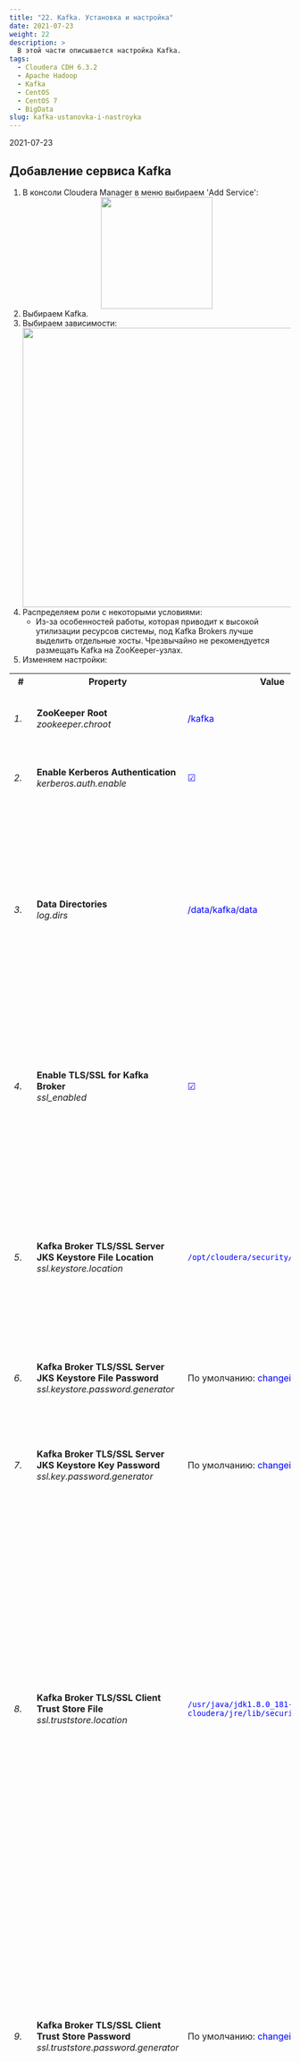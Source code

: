 ```yaml
---
title: "22. Kafka. Установка и настройка"
date: 2021-07-23
weight: 22
description: >
  В этой части описывается настройка Kafka.
tags:
  - Cloudera CDH 6.3.2
  - Apache Hadoop
  - Kafka
  - CentOS
  - CentOS 7
  - BigData
slug: kafka-ustanovka-i-nastroyka
---
```


2021-07-23

## Добавление сервиса Kafka
1. В консоли Cloudera Manager в меню выбираем 'Add Service':
    <center><img src="kafka-1.png" style="width:200px"></center>
2. Выбираем Kafka.
3. Выбираем зависимости:
    <center><img src="kafka-2.png" style="width:500px"></center>
4. Распределяем роли с некоторыми условиями:
    - Из-за особенностей работы, которая приводит к высокой утилизации ресурсов системы, под Kafka Brokers лучше выделить отдельные хосты. Чрезвычайно не рекомендуется размещать Kafka на ZooKeeper-узлах.
5. Изменяем настройки:
<table>
  <tr>
    <th>#</th><th>Property</th><th>Value</th><th>Description</th>
  </tr>
  <tr>
    <td><i>1.</i></td>
    <td><b>ZooKeeper Root</b><br>
    <i>zookeeper.chroot</i>
    </td>
    <td><span style="color: blue">/kafka</span></td>
    <td>The znode in ZooKeeper used as a root for this Kafka cluster.</td>
  </tr>
  <tr>
    <td><i>2.</i></td>
    <td><b>Enable Kerberos Authentication</b><br>
    <i>kerberos.auth.enable</i>
    </td>
    <td><span style="color: blue">☑</span></td>
    <td>Enables Kerberos authentication for this Kafka service.</td>
  </tr>
  <tr>
    <td><i>3.</i></td>
    <td><b>Data Directories</b><br>
    <i>log.dirs</i>
    </td>
    <td><span style="color: blue">/data/kafka/data</span></td>
    <td>A list of one or more directories in which Kafka data is stored. Each new partition created is placed in the directory that currently has the least amount of partitions. Each directory should be on its own separate drive.</td>
  </tr>
  <tr>
    <td><i>4.</i></td>
    <td><b>Enable TLS/SSL for Kafka Broker</b><br>
    <i>ssl_enabled</i>
    </td>
    <td><span style="color: blue">☑</span></td>
    <td>Encrypt communication between clients and Kafka Broker using Transport Layer Security (TLS) (formerly known as Secure Socket Layer (SSL)).</td>
  </tr>
  <tr>
    <td><i>5.</i></td>
    <td><b>Kafka Broker TLS/SSL Server JKS Keystore File Location</b><br>
    <i>ssl.keystore.location</i>
    </td>
    <td><span style="color: blue"><code>/opt/cloudera/security/pki/server.jks</code></span></td>
    <td>The path to the TLS/SSL keystore file containing the server certificate and private key used for TLS/SSL. Used when Kafka Broker is acting as a TLS/SSL server. The keystore must be in JKS format.</td>
  </tr>
  <tr>
    <td><i>6.</i></td>
    <td><b>Kafka Broker TLS/SSL Server JKS Keystore File Password</b><br>
    <i>ssl.keystore.password.generator</i>
    </td>
    <td>По умолчанию: <span style="color: blue">changeit</span>.</td>
    <td>The password for the Kafka Broker JKS keystore file.</td>
  </tr>
  <tr>
    <td><i>7.</i></td>
    <td><b>Kafka Broker TLS/SSL Server JKS Keystore Key Password</b><br>
    <i>ssl.key.password.generator</i>
    </td>
    <td>По умолчанию: <span style="color: blue">changeit</span>.</td>
    <td>The password that protects the private key contained in the JKS keystore used when Kafka Broker is acting as a TLS/SSL server.</td>
  </tr>
  <tr>
    <td><i>8.</i></td>
    <td><b>Kafka Broker TLS/SSL Client Trust Store File</b><br>
    <i>ssl.truststore.location</i>
    </td>
    <td><span style="color: blue"><code>/usr/java/jdk1.8.0_181-cloudera/jre/lib/security/jssecacerts</code></span></td>
    <td>The location on disk of the trust store, in .jks format, used to confirm the authenticity of TLS/SSL servers that Kafka Broker might connect to. This is used when Kafka Broker is the client in a TLS/SSL connection. This trust store must contain the certificate(s) used to sign the service(s) connected to. If this parameter is not provided, the default list of well-known certificate authorities is used instead.</td>
  </tr>
  <tr>
    <td><i>9.</i></td>
    <td><b>Kafka Broker TLS/SSL Client Trust Store Password</b><br>
    <i>ssl.truststore.password.generator</i>
    </td>
    <td>По умолчанию: <span style="color: blue">changeit</span>.</td>
    <td>The password for the Kafka Broker TLS/SSL Certificate Trust Store File. This password is not required to access the trust store; this field can be left blank. This password provides optional integrity checking of the file. The contents of trust stores are certificates, and certificates are public information.</td>
  </tr>
  <tr>
    <td><i>10.</i></td>
    <td><b>Enable TLS/SSL for Kafka MirrorMaker</b><br>
    <i>ssl_enabled</i>
    </td>
    <td><span style="color: blue">☑</span></td>
    <td>Encrypt communication between clients and Kafka MirrorMaker using Transport Layer Security (TLS) (formerly known as Secure Socket Layer (SSL)).</td>
  </tr>
  <tr>
    <td><i>11.</i></td>
    <td><b>Kafka MirrorMaker TLS/SSL Server JKS Keystore File Location</b><br>
    <i>ssl.keystore.location</i>
    </td>
    <td><span style="color: blue"><code>/opt/cloudera/security/pki/server.jks</code></span></td>
    <td>The path to the TLS/SSL keystore file containing the server certificate and private key used for TLS/SSL. Used when Kafka MirrorMaker is acting as a TLS/SSL server. The keystore must be in JKS format.</td>
  </tr>
  <tr>
    <td><i>12.</i></td>
    <td><b>Kafka MirrorMaker TLS/SSL Server JKS Keystore File Password</b><br>
    <i>ssl.keystore.password.generator</i>
    </td>
    <td>По умолчанию: <span style="color: blue">changeit</span>.</td>
    <td>The password for the Kafka MirrorMaker JKS keystore file.</td>
  </tr>
  <tr>
    <td><i>13.</i></td>
    <td><b>Kafka MirrorMaker TLS/SSL Server JKS Keystore Key Password</b><br>
    <i>ssl.key.password.generator</i>
    </td>
    <td>По умолчанию: <span style="color: blue">changeit</span>.</td>
    <td>The password that protects the private key contained in the JKS keystore used when Kafka MirrorMaker is acting as a TLS/SSL server.</td>
  </tr>
  <tr>
    <td><i>14.</i></td>
    <td><b>Kafka MirrorMaker TLS/SSL Client Trust Store File</b><br>
    <i>ssl.truststore.location</i>
    </td>
    <td><span style="color: blue"><code>/usr/java/jdk1.8.0_181-cloudera/jre/lib/security/jssecacerts</code></span></td>
    <td>The location on disk of the trust store, in .jks format, used to confirm the authenticity of TLS/SSL servers that Kafka MirrorMaker might connect to. This is used when Kafka MirrorMaker is the client in a TLS/SSL connection. This trust store must contain the certificate(s) used to sign the service(s) connected to. If this parameter is not provided, the default list of well-known certificate authorities is used instead.</td>
  </tr>
  <tr>
    <td><i>15.</i></td>
    <td><b>Kafka MirrorMaker TLS/SSL Client Trust Store Password</b><br>
    <i>ssl.truststore.password.generator</i>
    </td>
    <td>По умолчанию: <span style="color: blue">changeit</span>.</td>
    <td>The password for the Kafka MirrorMaker TLS/SSL Certificate Trust Store File. This password is not required to access the trust store; this field can be left blank. This password provides optional integrity checking of the file. The contents of trust stores are certificates, and certificates are public information.</td>
  </tr>
</table>

6. Наблюдаем запуск ролей.
7. Визард успешно закончен.

## 3. Перенастройка размещения log'ов
1. В настройках Kafka, используя категорию 'Logs', изменяем следующие параметры, добавляя '/data' вместо '/var':
<table>
  <tr>
    <th>#</th><th>Property</th><th>Value</th><th>Description</th>
  </tr>
  <tr>
    <td><i>1.</i></td>
    <td><b>Kafka Broker Log Directory</b><br>
    <i>kafka.log4j.dir</i>
    </td>
    <td><span style="color: blue"><code>/data/log/kafka</code></span></td>
    <td>The log directory for log files of the role Kafka Broker.</td>
  </tr>
  <tr>
    <td><i>2.</i></td>
    <td><b>Kafka MirrorMaker Log Directory</b><br>
    <i>kafka_mirrormaker.log4j.dir</i>
    </td>
    <td><span style="color: blue"><code>/data/log/kafka</code></span></td>
    <td>The log directory for log files of the role Kafka MirrorMaker.</td>
  </tr>
</table>

2. Нажимаем **Save Changes**.

## 4. Дополнительные настройки
Так как сервера стоят в отдельном VLAN и перехват трафика маловероятен, то выбираем протокол безопасности без шифрования трафика SASL_PLAINTEXT, так как TLS-шифрование является ресурсоёмкой операцией. При существования риска перехвата трафика необходимо выбрать протокол SASL_SSL.
1. В настройках Kafka следующие параметры приводим к указанному виду:
<table>
  <tr>
    <th>#</th><th>Property</th><th>Value</th><th>Description</th>
  </tr>
  <tr>
    <td><i>1.</i></td>
    <td><b>Sentry Service</b></td>
    <td><span style="color: blue">◉&nbsp;Sentry</span><br>
    ○&nbsp;none</td>
    <td>Name of the Sentry service that this Kafka service instance depends on</td>
  </tr>
  <tr>
    <td><i>2.</i></td>
    <td><b>Enable Kerberos Authentication</b><br>
      <i>kerberos.auth.enable</i>
    </td>
    <td><span style="color: blue">☑</span></td>
    <td>Enables Kerberos authentication for this Kafka service.</td>
  </tr>
  <tr>
    <td><i>3.</i></td>
    <td><b>Enable Sentry Privileges Caching</b><br>
    <i>sentry.kafka.caching.enable</i>
    </td>
    <td><span style="color: blue">☑</span></td>
    <td>Enables Sentry privilege caching. Only applicable if authorization via Sentry is enabled.</td>
  </tr>
  <tr>
    <td><i>4.</i></td>
    <td><b>Enable Authenticated Communication with the JMX Agent</b><br>
    <i>jmx.auth.enabled</i>
    </td>
    <td><span style="color: blue">☑</span></td>
    <td>Enables Authenticated Communication with the JMX Agent.</td>
  </tr>
  <tr>
    <td><i>5.</i></td>
    <td><b>Name of User with read-only access to the JMX Agent</b><br>
    <i>jmx.monitor.user</i>
    </td>
    <td>Default value: <span style="color: blue">monitorRole</span></td>
    <td>Specifies the name of the user that has read-only privileges when using password file-based authentication for JMX access. JMX authentication must be enabled for this setting to take effect.</td>
  </tr>
  <tr>
    <td><i>6.</i></td>
    <td><b>Password of User with read-only Access to the JMX agent</b><br>
    <i>jmx.monitor.user.passwd</i>
  </td>
    <td><span style="color: blue">************</span></td>
    <td>Specifies the password of the user that has read-only privileges when using password file-based authentication for JMX access. JMX authentication must be enabled for this setting to take effect.</td>
  </tr>
  <tr>
    <td><i>7.</i></td>
    <td><b>Name of User with Read-Write Access to the JMX Agent</b><br>
    <i>jmx.control.user</i>
    </td>
    <td>Default value: <span style="color: blue">controlRole</span></td>
    <td>Specifies the name of the user that has read-write privileges when using password file-based authentication for JMX access. JMX authentication must be enabled for this setting to take effect.</td>
  </tr>
  <tr>
    <td><i>8.</i></td>
    <td><b>Password of user with read-write access to the JMX agent</b><br>
    <i>jmx.control.user.passwd</i>
    </td>
    <td><span style="color: blue">************</span></td>
    <td>Specifies the password of the user that has read-write privileges when using password file-based authentication for JMX access. JMX authentication must be enabled for this setting to take effect.</td>
  </tr>
  <tr>
    <td><i>9.</i></td>
    <td><b>Enable TLS/SSL for Kafka JMX</b><br>
    <i>jmx.ssl.enabled</i>
    </td>
    <td><span style="color: blue">☑</span></td>
    <td>Encrypt communication between clients and Kafka JMX using Transport Layer Security (TLS) (formerly known as Secure Socket Layer (SSL)).</td>
  </tr>
  <tr>
    <td><i>10.</i></td>
    <td><b>Enable TLS client authentication for JMX port</b><br>
    <i>jmx.ssl.client.auth.enabled</i>
    </td>
    <td><span style="color: blue">☑</span></td>
    <td>If enabled, a valid client certificate must be presented by the JMX client in order to connect to the JMX port. Ensure that the trusted CA certificates are present in either the Kafka JMX TLS/SSL Server Trust Store file or the global trust store.</td>
  </tr>
  <tr>
    <td><i>11.</i></td>
    <td><b>SSL Client Authentication</b><br>
    <i>ssl.client.auth</i>
    </td>
    <td><p><span style="color: gray">Kafka Broker Default Group</span></p>
    <span style="color: blue">◉&nbsp;none</span><br>
    ○&nbsp;required<br>
    ○&nbsp;requested
    </td>
    <td>Client authentication mode for SSL connections. This configuration has three valid values, "required", "requested" and "none". If set to "required", client authentication is required. If set to "requested", client authentication is requested and clients without certificates can still connect. If set to "none", which is the default value, no client authentication is required.</td>
  </tr>
  <tr>
    <td><i>12.</i></td>
    <td><b>Inter Broker Protocol</b><br>
    <i>security.inter.broker.protocol</i>
    </td>
    <td><p><span style="color: gray">Kafka Broker Default Group</span></p>
    ○&nbsp;INFERRED<br>
    ○&nbsp;PLAINTEXT<br>
    ○&nbsp;SSL<br>
    <span style="color: blue">◉&nbsp;SASL_PLAINTEXT</span><br>
    ○&nbsp;SASL_SSL
    </td>
    <td>Protocol to be used for inter-broker communication. INFERRED uses the same protocol that is configured for external clients.</td>
  </tr>
  <tr>
    <td><i>13.</i></td>
    <td><b>Authenticate Zookeeper Connection</b><br>
    <i>authenticate.zookeeper.connection</i>
    </td>
    <td><p><span style="color: gray">Kafka Broker Default Group</span></p>
    <span style="color: blue">☑</span></td>
    <td>Enables authentication of SASL connections with zookeeper, if Kerberos authentication is enabled. It also allows a broker to set SASL ACL on zookeeper nodes, which locks these nodes down so that only a Kafka broker can modify it.</td>
  </tr>
  <tr>
    <td><i>14.</i></td>
    <td>
      <b>Super users</b><br>
      <i>super.users</i>
    </td>
    <td><p><span style="color: gray">Kafka Broker Default Group</span></p>
    kafka<br>
    <span style="color: blue">nifantevea</span><br>
    <span style="color: blue">atlas</span> (на время попытки внедрения Apache Atlas в кластер)</td>
    <td>Users who are allowed to perform any action on the Kafka cluster.</td>
  </tr>
  <tr>
    <td><i>15.</i></td>
    <td>
      <b>Source Kafka Cluster's Security Protocol</b><br>
      <i>source.security.protocol</i>
    </td>
    <td>
      <p><span style="color: gray">Kafka Broker Default Group</span></p>
      ○&nbsp;INFERRED<br>
      ○&nbsp;PLAINTEXT<br>
      ○&nbsp;SSL<br>
      <span style="color: blue">◉&nbsp;SASL_PLAINTEXT</span><br>
      ○&nbsp;SASL_SSL
    </td>
    <td>Protocol used for communication with source Kafka cluster.</td>
  </tr>
  <tr>
    <td><i>16.</i></td>
    <td>
      <b>Destination Kafka Cluster's Security Protocol</b><br>
      <i>destination.security.protocol</i>
    </td>
    <td>
      <p><span style="color: gray">Kafka Broker Default Group</span></p>
      ○&nbsp;INFERRED<br>
      ○&nbsp;PLAINTEXT<br>
      ○&nbsp;SSL<br>
      <span style="color: blue">◉&nbsp;SASL_PLAINTEXT</span><br>
      ○&nbsp;SASL_SSL
    </td>
    <td>Protocol used for communication with destination Kafka cluster.</td>
  </tr>
  <tr>
    <td><i>17.</i></td>
    <td>
      <b>Source Kafka Cluster's Client Auth</b><br>
      <i>source.ssl.client.auth</i>
    </td>
    <td><span style="color: blue">☑</span></td>
    <td>Only required if the source Kafka cluster requires client authentication.</td>
  </tr>
  <tr>
    <td><i>18.</i></td>
    <td>
      <b>Destination Kafka Cluster's Client Auth</b><br>
      <i>destination.ssl.client.auth</i>
      </td>
      <td><span style="color: blue">☑</span></td>
      <td>Only required if destination Kafka cluster requires client authentication.
    </td>
  </tr>
</table>

2. Нажимаем **Save Changes**.
3. ![](/img/clouderabutton.png)Перезапускаем все зависимые сервисы по приглашению Cloudera Manager Console.
